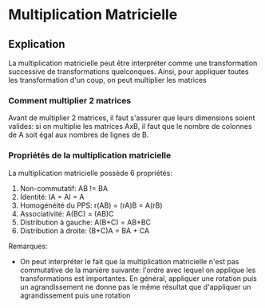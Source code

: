 # Multiplication Matricielle

## Explication

La multiplication matricielle peut être interpréter comme une transformation successive de transformations quelconques. Ainsi, pour appliquer toutes les transformation d'un coup, on peut multiplier les matrices

### Comment multiplier 2 matrices

Avant de multiplier 2 matrices, il faut s'assurer que leurs dimensions soient valides: si on multiplie les matrices AxB, il faut que le nombre de colonnes de A soit égal aux nombres de lignes de B.

### Propriétés de la multiplication matricielle

La multiplication matricielle possède 6 propriétés:
1. Non-commutatif: AB != BA
2. Identité: IA = AI = A
3. Homogénéité du PPS: r(AB) = (rA)B = A(rB)
4. Associativité: A(BC) = (AB)C
5. Distribution à gauche: A(B+C) = AB+BC
6. Distribution à droite: (B+C)A = BA + CA

Remarques:
- On peut interpréter le fait que la multiplication matricielle n'est pas commutative de la manière suivante: l'ordre avec lequel on applique les transformations est importantes. En général, appliquer une rotation puis un agrandissement ne donne pas le même résultat que d'appliquer un agrandissement puis une rotation
